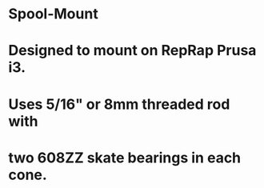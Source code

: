 # Spool-Mount
# Designed to mount on RepRap Prusa i3.
# Uses 5/16" or 8mm threaded rod with
# two 608ZZ skate bearings in each cone.
